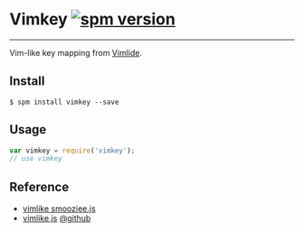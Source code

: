 # Vimkey [![spm version](http://spmjs.io/badge/vimkey)](http://spmjs.io/package/vimkey)

---

Vim-like key mapping from [Vimlide](https://github.com/hotoo/Vimlide).

## Install

```
$ spm install vimkey --save
```

## Usage

```js
var vimkey = require('vimkey');
// use vimkey
```

## Reference
* [vimlike smooziee.js](http://code.google.com/p/vimlike-smooziee/source/browse/trunk/vimlike_smooziee.js)
* [vimlike.js](http://code.google.com/p/vimlike-onsafari/source/browse/trunk/vimlilke.js)
    [@github](https://github.com/juno/vimlike-onsafari-custom)
